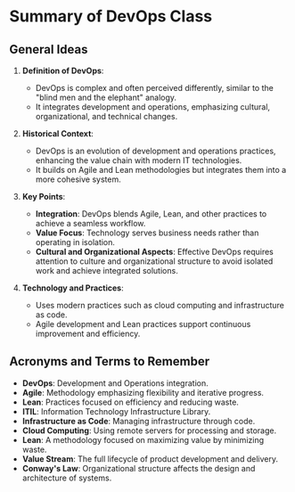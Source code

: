 # Summary of DevOps Class

## General Ideas

1. **Definition of DevOps**:
   - DevOps is complex and often perceived differently, similar to the "blind men and the elephant" analogy.
   - It integrates development and operations, emphasizing cultural, organizational, and technical changes.

2. **Historical Context**:
   - DevOps is an evolution of development and operations practices, enhancing the value chain with modern IT technologies.
   - It builds on Agile and Lean methodologies but integrates them into a more cohesive system.

3. **Key Points**:
   - **Integration**: DevOps blends Agile, Lean, and other practices to achieve a seamless workflow.
   - **Value Focus**: Technology serves business needs rather than operating in isolation.
   - **Cultural and Organizational Aspects**: Effective DevOps requires attention to culture and organizational structure to avoid isolated work and achieve integrated solutions.

4. **Technology and Practices**:
   - Uses modern practices such as cloud computing and infrastructure as code.
   - Agile development and Lean practices support continuous improvement and efficiency.

## Acronyms and Terms to Remember

- **DevOps**: Development and Operations integration.
- **Agile**: Methodology emphasizing flexibility and iterative progress.
- **Lean**: Practices focused on efficiency and reducing waste.
- **ITIL**: Information Technology Infrastructure Library.
- **Infrastructure as Code**: Managing infrastructure through code.
- **Cloud Computing**: Using remote servers for processing and storage.
- **Lean**: A methodology focused on maximizing value by minimizing waste.
- **Value Stream**: The full lifecycle of product development and delivery.
- **Conway's Law**: Organizational structure affects the design and architecture of systems.

